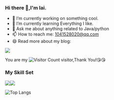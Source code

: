 
### Hi there 👋,I'm lai.

- 🔭 I’m currently working on something cool.
- 🌱 I’m currently learning Everything I like.
- 💬 Ask me about anything related to Java/python
- 📫 How to reach me: 1041528020@qq.com
- 😄 Read more about my blog:

![](https://github-readme-stats.vercel.app/api?username=wisdom-zhe&show_icons=true&theme=transparent)

You are my ![Visitor Count](https://profile-counter.glitch.me/wisdom-zhe/count.svg) visitor,Thank You!:kissing_heart::kissing_heart:

### My Skill Set

![](https://img.shields.io/badge/Java-ED8B00?style=for-the-badge&logo=openjdk&logoColor=white)![](https://img.shields.io/badge/Python-3776AB?style=for-the-badge&logo=python&logoColor=white)


![Top Langs](https://github-readme-stats.vercel.app/api/top-langs/?username=11k11k&layout=compact&theme=tokyonight)
